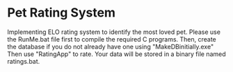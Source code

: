 # Pet Rating System
 Implementing ELO rating system to identify the most loved pet.
Please use the RunMe.bat file first to compile the required C programs. Then, create the database if you do not already have one using "MakeDBinitially.exe" Then use "RatingApp" to rate. 
Your data will be stored in a binary file named ratings.bat.
